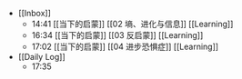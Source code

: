 - [[Inbox]]
	- 14:41 [[当下的启蒙]]  [[02 墒、进化与信息]] [[Learning]]
	- 16:34 [[当下的启蒙]]  [[03 反启蒙]] [[Learning]]
	- 17:02 [[当下的启蒙]]  [[04 进步恐惧症]] [[Learning]]
- [[Daily Log]]
	- 17:35